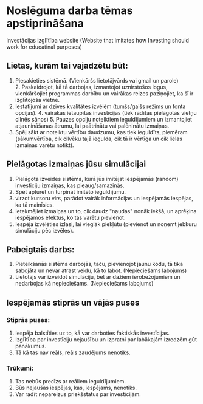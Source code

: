 # Noslēguma darba tēmas apstiprināšana
 Investācijas izglītība website 
(Website that imitates how Investing should work for educatinal purposes)

## Lietas, kurām tai vajadzētu būt:
  1. Piesakieties sistēmā. (Vienkāršs lietotājvārds vai gmail un parole)
  2. Paskaidrojot, kā tā darbojas, izmantojot uznirstošos logus, vienkāršojiet programmas darbību un vairākas reizes paziņojiet, ka šī ir izglītojoša vietne.
  3. Iestatījumi ar dzīves kvalitātes izvēlēm (tumšs/gaišs režīms un fonta opcijas).
  4. vairākas ietaupītas investīcijas (tiek rādītas pielāgotās vietņu cilnēs sānos)
  5. Pauzes opciju noteiktiem ieguldījumiem un izmantojiet atjaunināšanas ātrumu, lai paātrinātu vai palēninātu izmaiņas.
  6. Spēj sākt ar noteiktu vērtību daudzumu, kas tiek ieguldīts, piemēram (sākumvērtība, cik cilvēku tajā iegulda, cik tā ir vērtīga un cik lielas izmaiņas varētu notikt).
   
## Pielāgotas izmaiņas jūsu simulācijai
  1. Pielāgota izveides sistēma, kurā jūs imitējat iespējamās (random) investīciju izmaiņas, kas pieaug/samazinās.
  2. Spēt apturēt un turpināt imitēto ieguldījumu.
  3. virzot kursoru virs, parādot vairāk informācijas un iespējamās iespējas, ka tā mainīsies.
  4. Ietekmējiet izmaiņas un to, cik daudz "naudas" nonāk iekšā, un aprēķina iespējamos efektus, ko tas varētu pievienot.
  5. Iespēja izvēlēties izlasi, lai vieglāk piekļūtu (pievienot un noņemt jebkuru simulāciju pēc izvēles).

## Pabeigtais darbs:
1. Pieteikšanās sistēma darbojās, taču, pievienojot jaunu kodu, tā tika sabojāta un nevar atrast veidu, kā to labot. (Nepieciešams labojums)
2. Lietotājs var izveidot simulāciju, bet ar dažiem ierobežojumiem un nedarbojas kā nepieciešams. (Nepieciešams labojums)

## Iespējamās stiprās un vājās puses
  ### Stiprās puses:
   1. Iespēja balstīties uz to, kā var darboties faktiskās investīcijas.
   2. Izglītība par investīciju nejaušību un izpratni par labākajām izredzēm gūt panākumus.
   3. Tā kā tas nav reāls, reāls zaudējums nenotiks.
  ### Trūkumi:
   1. Tas nebūs precīzs ar reāliem ieguldījumiem.
   2. Būs nejaušas iespējas, kas, iespējams, nenotiks.
   3. Var radīt nepareizus priekšstatus par investīcijām.
